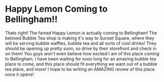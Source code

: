 # Happy Lemon Coming to Bellingham!!
Thats right! The famed Happy Lemon is actually coming to Bellingham! The beloved Bubble Tea shop is making it's way to Sunset Square, where they will be serving bubble waffles, bubble tea and all sorts of cool drinks! They should be opening up pretty soon, so drive by their storefront and check in on them! You guys won't even believe how excited I am of this place coming to Bellingham, I have been waiting for sooo long for an amazing bubble tea place to come, and this place should fit everything we want out of a bubble tea place, and more! I hope to be writing an AMAZING review of this place once it opens!